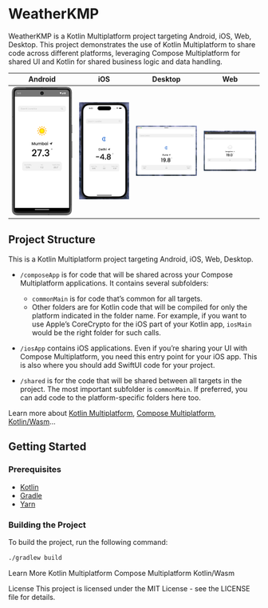 # WeatherKMP

WeatherKMP is a Kotlin Multiplatform project targeting Android, iOS, Web, Desktop. This project demonstrates the use of Kotlin Multiplatform to share code across different platforms, leveraging Compose Multiplatform for shared UI and Kotlin for shared business logic and data handling.



| Android       | iOS | Desktop | Web |
|---------------|-----|---------|-----|
| <img src="screenshots/android.png" alt="Splash Screen" width="280"/> | <img src="screenshots/iOS.png" alt="Splash Screen" width="280"/> | <img src="screenshots/desktop.png" alt="Splash Screen" width="280"/> | <img src="screenshots/web.png" alt="Splash Screen" width="280"/> |

## Project Structure
This is a Kotlin Multiplatform project targeting Android, iOS, Web, Desktop.

* `/composeApp` is for code that will be shared across your Compose Multiplatform applications.
  It contains several subfolders:
  - `commonMain` is for code that’s common for all targets.
  - Other folders are for Kotlin code that will be compiled for only the platform indicated in the folder name.
    For example, if you want to use Apple’s CoreCrypto for the iOS part of your Kotlin app,
    `iosMain` would be the right folder for such calls.

* `/iosApp` contains iOS applications. Even if you’re sharing your UI with Compose Multiplatform, 
  you need this entry point for your iOS app. This is also where you should add SwiftUI code for your project.

* `/shared` is for the code that will be shared between all targets in the project.
  The most important subfolder is `commonMain`. If preferred, you can add code to the platform-specific folders here too.


Learn more about [Kotlin Multiplatform](https://www.jetbrains.com/help/kotlin-multiplatform-dev/get-started.html),
[Compose Multiplatform](https://github.com/JetBrains/compose-multiplatform/#compose-multiplatform),
[Kotlin/Wasm](https://kotl.in/wasm/)…

## Getting Started

### Prerequisites

- [Kotlin](https://kotlinlang.org/)
- [Gradle](https://gradle.org/)
- [Yarn](https://yarnpkg.com/)

### Building the Project

To build the project, run the following command:

```sh
./gradlew build
```

Learn More
Kotlin Multiplatform
Compose Multiplatform
Kotlin/Wasm

License
This project is licensed under the MIT License - see the LICENSE file for details.
